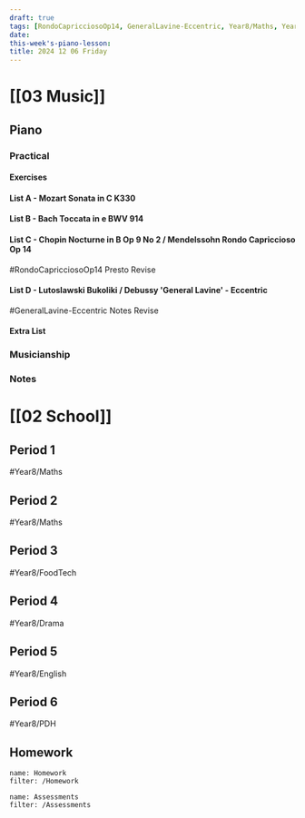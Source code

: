```yaml
---
draft: true
tags: [RondoCapricciosoOp14, GeneralLavine-Eccentric, Year8/Maths, Year8/FoodTech, Year8/Drama, Year8/English, Year8/PDH]
date: 
this-week's-piano-lesson:
title: 2024 12 06 Friday
---
```

# [[03 Music]]
## Piano
### Practical
#### Exercises

#### List A - Mozart Sonata in C K330

#### List B - Bach Toccata in e BWV 914

#### List C - Chopin Nocturne in B Op 9 No 2 / Mendelssohn Rondo Capriccioso Op 14
#RondoCapricciosoOp14 
Presto Revise
#### List D - Lutoslawski Bukoliki / Debussy 'General Lavine' - Eccentric
#GeneralLavine-Eccentric 
Notes Revise
#### Extra List

### Musicianship

### Notes 


# [[02 School]]
## Period 1
#Year8/Maths 
## Period 2
#Year8/Maths 
## Period 3
#Year8/FoodTech 
## Period 4
#Year8/Drama 
## Period 5
#Year8/English 
## Period 6
#Year8/PDH 
## Homework
```todoist
name: Homework
filter: /Homework
``` 

```todoist
name: Assessments
filter: /Assessments
```
